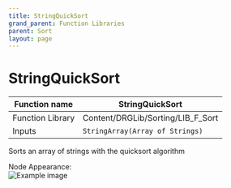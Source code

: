 ```yaml
---
title: StringQuickSort
grand_parent: Function Libraries
parent: Sort
layout: page
---
```


# StringQuickSort

| Function name | StringQuickSort |
| --- | --- |
| Function Library | Content/DRGLib/Sorting/LIB_F_Sort |
| Inputs | `StringArray(Array of Strings)` |

Sorts an array of strings with the quicksort algorithm

Node Appearance:  
![Example image](/DRGLib/Media/FullDocs/FunctionLibs/Sort/StringQuickSortImage.png)
